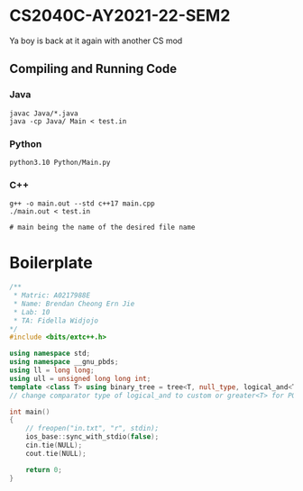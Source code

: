 # CS2040C-AY2021-22-SEM2
Ya boy is back at it again with another CS mod

## Compiling and Running Code

### Java

```
javac Java/*.java
java -cp Java/ Main < test.in
```

### Python

```
python3.10 Python/Main.py
```

### C++

```
g++ -o main.out --std c++17 main.cpp
./main.out < test.in

# main being the name of the desired file name
```

# Boilerplate 

```cpp
/**
 * Matric: A0217988E
 * Name: Brendan Cheong Ern Jie
 * Lab: 10
 * TA: Fidella Widjojo
*/
#include <bits/extc++.h>

using namespace std;
using namespace __gnu_pbds;
using ll = long long;
using ull = unsigned long long int;
template <class T> using binary_tree = tree<T, null_type, logical_and<T>, rb_tree_tag, tree_order_statistics_node_update>;
// change comparator type of logical_and to custom or greater<T> for PQ_max or less<T> for PQ_min

int main()
{
    // freopen("in.txt", "r", stdin);
    ios_base::sync_with_stdio(false);
    cin.tie(NULL);
    cout.tie(NULL);

    return 0;
}

```